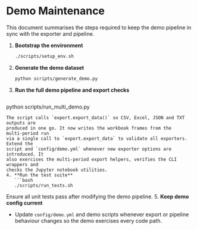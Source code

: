 # Demo Maintenance

This document summarises the steps required to keep the demo pipeline in sync with the exporter and pipeline.

1. **Bootstrap the environment**
   ```bash
   ./scripts/setup_env.sh
   ```
2. **Generate the demo dataset**
   ```bash
   python scripts/generate_demo.py
   ```
3. **Run the full demo pipeline and export checks**
   ```bash
python scripts/run_multi_demo.py
```
The script calls `export.export_data()` so CSV, Excel, JSON and TXT outputs are
produced in one go. It now writes the workbook frames from the multi‑period run
via a single call to `export.export_data` to validate all exporters. Extend the
script and `config/demo.yml` whenever new exporter options are introduced. It
also exercises the multi-period export helpers, verifies the CLI wrappers and
checks the Jupyter notebook utilities.
4. **Run the test suite**
   ```bash
   ./scripts/run_tests.sh
   ```
   Ensure all unit tests pass after modifying the demo pipeline.
5. **Keep demo config current**
   - Update `config/demo.yml` and demo scripts whenever export or pipeline behaviour changes so the demo exercises every code path.
